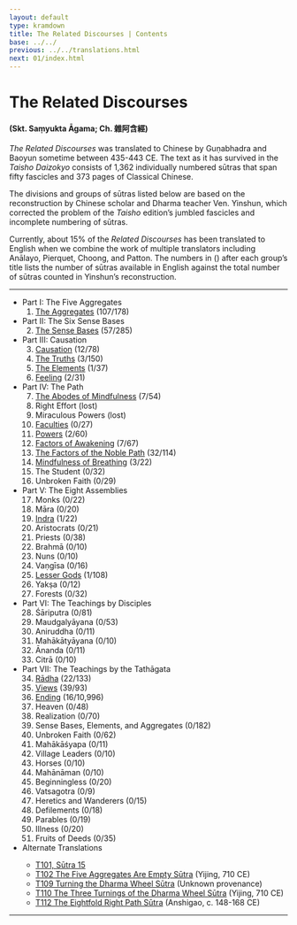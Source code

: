 ```yaml
---
layout: default
type: kramdown
title: The Related Discourses | Contents
base: ../../
previous: ../../translations.html
next: 01/index.html
---
```


# The Related Discourses
#### (Skt. Saṃyukta Āgama; Ch. <span class="ch">雜阿含經</span>)

*The Related Discourses* was translated to Chinese by Guṇabhadra and Baoyun sometime between 435-443 CE. The text as it has survived in the *Taisho Daizokyo* consists of 1,362 individually numbered sūtras that span fifty fascicles and 373 pages of Classical Chinese.

The divisions and groups of sūtras listed below are based on the reconstruction by Chinese scholar and Dharma teacher Ven. Yinshun, which corrected the problem of the *Taisho* edition’s jumbled fascicles and incomplete numbering of sūtras.

Currently, about 15% of the *Related Discourses* has been translated to English when we combine the work of multiple translators including Anālayo, Pierquet, Choong, and Patton. The numbers in () after each group’s title lists the number of sūtras available in English against the total number of sūtras counted in Yinshun’s reconstruction.

---

  <ul class="varga">
    <li>Part I: The Five Aggregates
      <ol>
        <li><a href="01/index.html">The Aggregates</a> <span class="refs">(107/178)</span></li>
      </ol>
    </li>
    <li>Part II: The Six Sense Bases
      <ol start="2">
        <li><a href="02/index.html">The Sense Bases</a> <span class="refs">(57/285)</span></li>
      </ol>
    </li>
    <li>Part III: Causation
      <ol start="3">
        <li><a href="03/index.html">Causation</a> <span class="refs">(12/78)</span></li>
        <li><a href="04/index.html">The Truths</a> <span class="refs">(3/150)</span></li>
        <li><a href="05/index.html">The Elements</a> <span class="refs">(1/37)</span></li>
        <li><a href="06/index.html">Feeling</a> <span class="refs">(2/31)</span></li>
      </ol>
    </li>
    <li>Part IV: The Path
      <ol start="7">
        <li><a href="07/index.html">The Abodes of Mindfulness</a> <span class="refs">(7/54)</span></li>
        <li>Right Effort <span class="refs">(lost)</span></li>
	      <li>Miraculous Powers <span class="refs">(lost)</span></li>
	      <li><a href="10/index.html">Faculties</a> <span class="refs">(0/27)</span></li>
	      <li><a href="11/index.html">Powers</a> <span class="refs">(2/60)</span></li>
	      <li><a href="12/index.html">Factors of Awakening</a> <span class="refs">(7/67)</span></li>
        <li><a href="13/index.html">The Factors of the Noble Path</a> <span class="refs">(32/114)</span></li>
        <li><a href="14/index.html">Mindfulness of Breathing</a> <span class="refs">(3/22)</span></li>
        <li>The Student <span class="refs">(0/32)</span></li>
        <li>Unbroken Faith <span class="refs">(0/29)</span></li>
      </ol>
    </li>
    <li>Part V: The Eight Assemblies
      <ol start="17">
        <li>Monks <span class="refs">(0/22)</span></li>
    	  <li>Māra <span class="refs">(0/20)</span></li>
    	  <li><a href="19/index.html">Indra</a> <span class="refs">(1/22)</span></li>
    	  <li>Aristocrats <span class="refs">(0/21)</span></li>
    	  <li>Priests <span class="refs">(0/38)</span></li>
    	  <li>Brahmā <span class="refs">(0/10)</span></li>
    	  <li>Nuns <span class="refs">(0/10)</span></li>
    	  <li>Vaṇgīsa <span class="refs">(0/16)</span></li>
    	  <li><a href="25/index.html">Lesser Gods</a> <span class="refs">(1/108)</span></li>
    	  <li>Yakṣa <span class="refs">(0/12)</span></li>
    	  <li>Forests <span class="refs">(0/32)</span></li>
      </ol>
    </li>
    <li>Part VI: The Teachings by Disciples
      <ol start="28">
        <li>Śāriputra <span class="refs">(0/81)</span></li>
    	  <li>Maudgalyāyana <span class="refs">(0/53)</span></li>
    	  <li>Aniruddha <span class="refs">(0/11)</span></li>
    	  <li>Mahākātyāyana <span class="refs">(0/10)</span></li>
        <li>Ānanda <span class="refs">(0/11)</span></li>
        <li>Citrā <span class="refs">(0/10)</span></li>
      </ol>
    </li>
    <li>Part VII: The Teachings by the Tathāgata
      <ol start="34">
        <li><a href="34/index.html">Rādha</a> <span class="refs">(22/133)</span></li>
    	  <li><a href="35/index.html">Views</a> <span class="refs">(39/93)</span></li>
        <li><a href="36/index.html">Ending</a> <span class="refs">(16/10,996)</span></li>
    	  <li>Heaven <span class="refs">(0/48)</span></li>
    	  <li>Realization <span class="refs">(0/70)</span></li>
    	  <li>Sense Bases, Elements, and Aggregates <span class="refs">(0/182)</span></li>
    	  <li>Unbroken Faith <span class="refs">(0/62)</span></li>
    	  <li>Mahākāśyapa <span class="refs">(0/11)</span></li>
    	  <li>Village Leaders <span class="refs">(0/10)</span></li>
    	  <li>Horses <span class="refs">(0/10)</span></li>
    	  <li>Mahānāman <span class="refs">(0/10)</span></li>
    	  <li>Beginningless <span class="refs">(0/20)</span></li>
    	  <li>Vatsagotra <span class="refs">(0/9)</span></li>
    	  <li>Heretics and Wanderers <span class="refs">(0/15)</span></li>
        <li>Defilements <span class="refs">(0/18)</span></li>
    	  <li>Parables <span class="refs">(0/19)</span></li>
    	  <li>Illness <span class="refs">(0/20)</span></li>
    	  <li>Fruits of Deeds <span class="refs">(0/35)</span></li>
      </ol>
    </li>
    <li>Alternate Translations</li>
      <ul>
        <li><a href="../other/T101_15.html">T101, Sūtra 15</a></li>
        <li><a href="../other/T102.html">T102 The Five Aggregates Are Empty Sūtra</a> (Yijing, 710 CE)</li>
        <li><a href="../other/T109.html">T109 Turning the Dharma Wheel Sūtra</a> (Unknown provenance)</li>
        <li><a href="../other/T110.html">T110 The Three Turnings of the Dharma Wheel Sūtra</a> (Yijing, 710 CE)</li>
        <li><a href="../other/T112.html">T112 The Eightfold Right Path Sūtra</a> (Anshigao, c. 148-168 CE)</li>
      </ul>
</ul>

---
